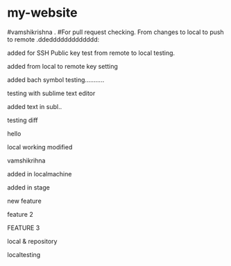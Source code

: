 # my-website

#vamshikrishna .
#For pull request checking.
From changes to local to push to remote .ddeddddddddddddd:

added for SSH Public key test from remote to local testing.

added from local to remote key setting

added bach symbol testing...........


testing with sublime text editor


added text in subl..

testing diff 

hello

local working modified

vamshikrihna 

added in localmachine 

added in stage

new feature

feature 2

FEATURE 3

local & repository


localtesting
